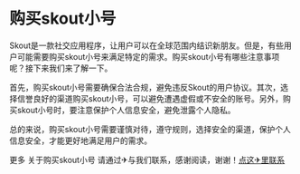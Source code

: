 # 购买skout小号

Skout是一款社交应用程序，让用户可以在全球范围内结识新朋友。但是，有些用户可能需要购买skout小号来满足特定的需求。购买skout小号有哪些注意事项呢？接下来我们来了解一下。

首先，购买skout小号需要确保合法合规，避免违反Skout的用户协议。其次，选择信誉良好的渠道购买skout小号，可以避免遭遇虚假或不安全的账号。另外，购买skout小号时，要注意保护个人信息安全，避免泄露个人隐私。

总的来说，购买skout小号需要谨慎对待，遵守规则，选择安全的渠道，保护个人信息安全，才能更好地满足用户的需求。

更多 关于购买skout小号 请通过✈与我们联系，感谢阅读，谢谢！[点这✈里联系](https://d.k02.cc)